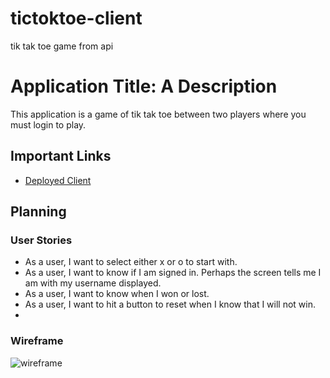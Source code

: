# tictoktoe-client
tik tak toe game from api

# Application Title: A Description

This application is a game of tik tak toe between two players where you must login to play.

## Important Links

- [Deployed Client](www.link.com)

## Planning

### User Stories

- As a user, I want to select either x or o to start with.
- As a user, I want to know if I am signed in. Perhaps the screen tells me I am with my username displayed. 
- As a user, I want to know when I won or lost.
- As a user, I want to hit a button to reset when I know that I will not win.
- 
  

### Wireframe

![wireframe](https://lucidchart.zendesk.com/hc/article_attachments/360001080866/Facebook_Wireframe_-_New_Page.png)


<!-- README.md must include wireframes and user stories.
README.md must include an explanation of the app.
README.md must include a link the deployed application. -->
